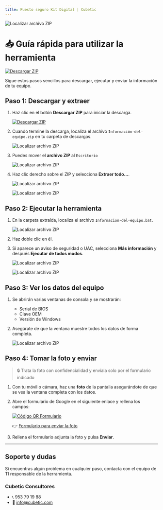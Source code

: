 ```yaml
---
title: Puesto seguro Kit Digital | Cubetic
---
```


![Localizar archivo ZIP](images/cubetic-kit-digital.png)

# 📥 Guía rápida para utilizar la herramienta

[![Descargar ZIP](https://img.shields.io/badge/Descargar-ZIP-blue)](https://github.com/Cubetic/info-puesto-seguro/releases/latest/download/info-puesto-seguro.zip)

Sigue estos pasos sencillos para descargar, ejecutar y enviar la información de tu equipo.

## Paso 1: Descargar y extraer

1. Haz clic en el botón **Descargar ZIP** para iniciar la descarga.

    [![Descargar ZIP](https://img.shields.io/badge/Descargar-ZIP-blue)](https://github.com/Cubetic/info-puesto-seguro/releases/latest/download/info-puesto-seguro.zip)

2. Cuando termine la descarga, localiza el archivo `Información-del-equipo.zip` en tu carpeta de descargas.

    ![Localizar archivo ZIP](images/image-1-2.png)

3. Puedes mover el **archivo ZIP** al `Escritorio`

    ![Localizar archivo ZIP](images/image-1-3.png)

4. Haz clic derecho sobre el ZIP y selecciona **Extraer todo...**.

    ![Localizar archivo ZIP](images/image-1-4.png)

    ![Localizar archivo ZIP](images/image-1-4-2.png)

## Paso 2: Ejecutar la herramienta

1. En la carpeta extraída, localiza el archivo `Informacion-del-equipo.bat`.

    ![Localizar archivo ZIP](images/image-2-1.png)

2. Haz doble clic en él.

3. Si aparece un aviso de seguridad o UAC, selecciona **Más información** y después **Ejecutar de todos modos**.

    ![Localizar archivo ZIP](images/image-2-3.png)

    ![Localizar archivo ZIP](images/image-2-3-2.png)

## Paso 3: Ver los datos del equipo

1. Se abrirán varias ventanas de consola y se mostrarán:
   * Serial de BIOS
   * Clave OEM
   * Versión de Windows

2. Asegúrate de que la ventana muestre todos los datos de forma completa.

    ![Localizar archivo ZIP](images/image-3-2.png)

## Paso 4: Tomar la foto y enviar

> 🔒 Trata la foto con confidencialidad y envíala solo por el formulario indicado

1. Con tu móvil o cámara, haz una **foto** de la pantalla asegurándote de que se vea la ventana completa con los datos.

2. Abre el formulario de Google en el siguiente enlace y rellena los campos:

    [![Código QR Formulario](images/qr_formulario.png)](https://forms.gle/JxxWWzCNE8BLf5tP7)
   
   👉 [Formulario para enviar la foto](https://forms.gle/JxxWWzCNE8BLf5tP7)

3. Rellena el formulario adjunta la foto y pulsa **Enviar**.

---

## Soporte y dudas

Si encuentras algún problema en cualquier paso, contacta con el equipo de TI responsable de la herramienta.

### Cubetic Consultores

* 📞 953 79 19 88
* 📩 [info@cubetic.com](mailto:info@cubetic.com)
